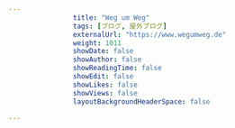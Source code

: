 ---
                title: "Weg um Weg"
                tags: [ブログ, 屋外ブログ]
                externalUrl: "https://www.wegumweg.de"
                weight: 1011
                showDate: false
                showAuthor: false
                showReadingTime: false
                showEdit: false
                showLikes: false
                showViews: false
                layoutBackgroundHeaderSpace: false
                ---

